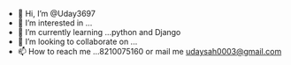 - 👋 Hi, I’m @Uday3697
- 👀 I’m interested in ...
- 🌱 I’m currently learning ...python and  Django
- 💞️ I’m looking to collaborate on ...
- 📫 How to reach me ...8210075160 or mail me udaysah0003@gmail.com

<!---
Uday3697/Uday3697 is a ✨ special ✨ repository because its `README.md` (this file) appears on your GitHub profile.
You can click the Preview link to take a look at your changes.
--->
